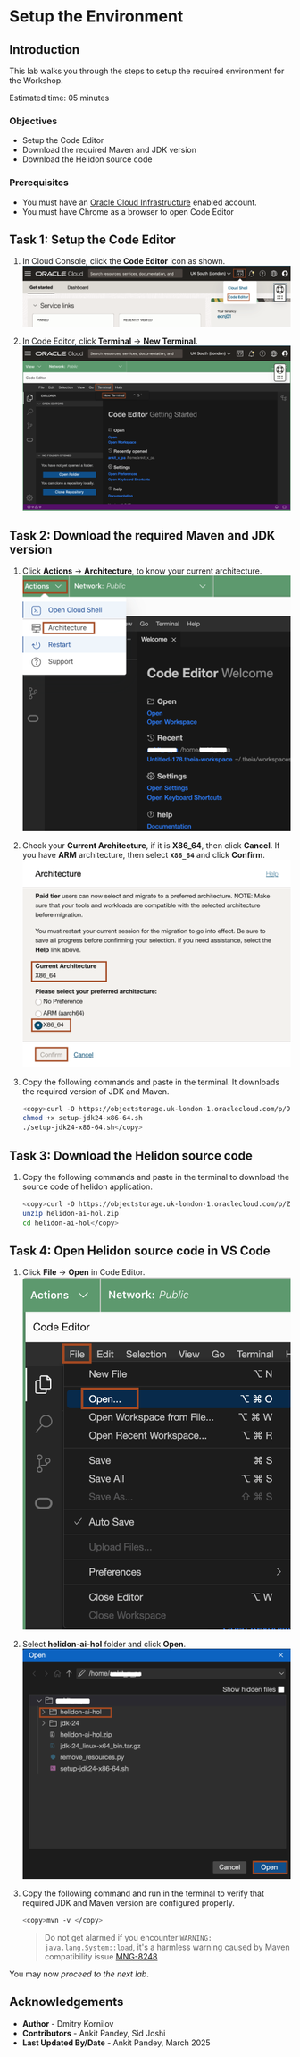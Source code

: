 # Setup the Environment

## Introduction

This lab walks you through the steps to setup the required environment for the Workshop.

Estimated time: 05 minutes

### Objectives

* Setup the Code Editor
* Download the required Maven and JDK version
* Download the Helidon source code

### Prerequisites

* You must have an [Oracle Cloud Infrastructure](https://www.oracle.com/in/cloud/) enabled account.
* You must have Chrome as a browser to open Code Editor



## Task 1: Setup the Code Editor

1. In Cloud Console, click the **Code Editor** icon as shown.
    ![Code Editor](images/code-editor.png)

2. In Code Editor, click **Terminal** -> **New Terminal**.
     ![Open Terminal](images/open-terminal.png)


## Task 2: Download the required Maven and JDK version

1. Click **Actions** -> **Architecture**, to know your current architecture.
    ![architecture](images/click-architecture.png)

2. Check your **Current Architecture**, if it is **X86_64**, then click **Cancel**. If you have **ARM** architecture, then select **`X86_64`** and click **Confirm**.
    ![x arch](images/x-arc.png)

1. Copy the following commands and paste in the terminal. It downloads the required version of JDK and Maven.
    ```bash
    <copy>curl -O https://objectstorage.uk-london-1.oraclecloud.com/p/9opYCG9nPW_Ch9f1wrCtnL361EEY1OPQ3WO4FxaMfQfTOurFHCqkgoWEFc5a6EDK/n/lrv4zdykjqrj/b/ankit-bucket/o/setup-jdk24-x86-64.sh
    chmod +x setup-jdk24-x86-64.sh
    ./setup-jdk24-x86-64.sh</copy>
    ```


## Task 3: Download the Helidon source code

1. Copy the following commands and paste in the terminal to download the source code of helidon application.
    ```bash
    <copy>curl -O https://objectstorage.uk-london-1.oraclecloud.com/p/Z7KkflaFYAGMVpWL5n0nGBMF58iAp5_suMxnCymjgNizS0r72GkDOqSctkPAQjsM/n/lrv4zdykjqrj/b/ankit-bucket/o/helidon-ai-hol.zip
    unzip helidon-ai-hol.zip
    cd helidon-ai-hol</copy>
    ```
    

## Task 4: Open Helidon source code in VS Code

1. Click **File** -> **Open** in Code Editor.
    ![open file](images/open-file.png)

2. Select **helidon-ai-hol** folder and click **Open**.
    ![open project](images/open-project.png)

3. Copy the following command and run in the terminal to verify that required JDK and Maven version are configured properly.
    ```bash
    <copy>mvn -v </copy>
    ```

    > Do not get alarmed if you encounter `WARNING: java.lang.System::load`, it's a harmless warning caused by Maven compatibility issue [MNG-8248](https://issues.apache.org/jira/browse/MNG-8248)


You may now *proceed to the next lab*.


## Acknowledgements

* **Author** - Dmitry Kornilov
* **Contributors** - Ankit Pandey, Sid Joshi
* **Last Updated By/Date** - Ankit Pandey, March 2025